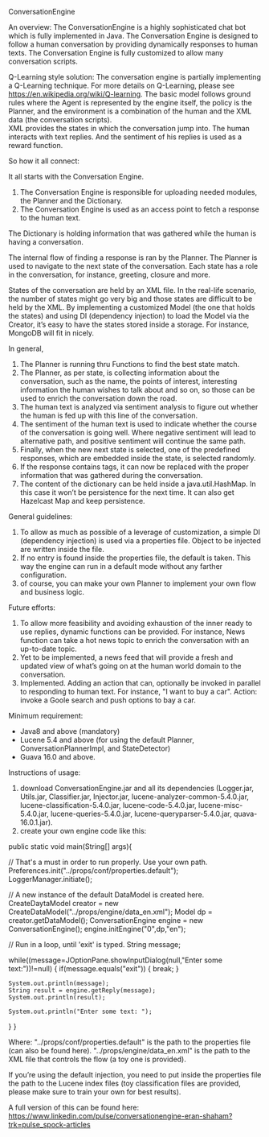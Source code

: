 ConversationEngine

An overview:
The ConversationEngine is a highly sophisticated chat bot which is fully implemented in Java.
The Conversation Engine is designed to follow a human conversation by providing dynamically responses to human texts. The Conversation Engine is fully customized to allow many conversation scripts.

Q-Learning style solution:
The conversation engine is partially implementing a Q-Learning technique. For more details on Q-Learning, please see https://en.wikipedia.org/wiki/Q-learning.
The basic model follows ground rules where the Agent is represented by the engine itself, the policy is the Planner, and the environment is a combination of the human and the XML data (the conversation scripts).  
XML provides the states in which the conversation jump into.
The human interacts with text replies. And the sentiment of his replies is used as a reward function.

So how it all connect:

It all starts with the Conversation Engine. 
1. The Conversation Engine is responsible for uploading needed modules, the Planner and the Dictionary.
2. The Conversation Engine is used as an access point to fetch a response to the human text.

The Dictionary is holding information that was gathered while the human is having a conversation.

The internal flow of finding a response is ran by the Planner. The Planner is used to navigate to the next state of the conversation. Each state has a role in the conversation, for instance, greeting, closure and more.

States of the conversation are held by an XML file. In the real-life scenario, the number of states might go very big and those states are difficult to be held by the XML. By implementing a customized Model (the one that holds the states) and using DI (dependency injection) to load the Model via the Creator, it’s easy to have the states stored inside a storage. For instance, MongoDB will fit in nicely. 

In general, 
1. The Planner is running thru Functions to find the best state match.
2. The Planner, as per state, is collecting information about the conversation, such as the name, the points of interest, interesting information the human wishes to talk about and so on, so those can be used to enrich the conversation down the road.
3. The human text is analyzed via sentiment analysis to figure out whether the human is fed up with this line of the conversation.
4. The sentiment of the human text is used to indicate whether the course of the conversation is going well. Where negative sentiment will lead to alternative path, and positive sentiment will continue the same path. 
5. Finally, when the new next state is selected, one of the predefined responses, which are embedded inside the state, is selected randomly.
6. If the response contains tags, it can now be replaced with the proper information that was gathered during the conversation.
7. The content of the dictionary can be held inside a java.util.HashMap. In this case it won’t be persistence for the next time. It can also get Hazelcast Map and keep persistence.

General guidelines:
1. To allow as much as possible of a leverage of customization, a simple DI (dependency injection) is used via a properties file. Object to be injected are written inside the file.
2. If no entry is found inside the properties file, the default is taken. This way the engine can run in a default mode without any farther configuration.
3. of course, you can make your own Planner to implement your own flow and business logic.



Future efforts:
1. To allow more feasibility and avoiding exhaustion of the inner ready to use replies, dynamic functions can be provided. For instance, News function can take a hot news topic to enrich the conversation with an up-to-date topic.
2. Yet to be implemented, a news feed that will provide a fresh and updated view of what’s going on at the human world domain to the conversation.
3. Implemented. Adding an action that can, optionally be invoked in parallel to responding to human text. For instance, "I want to buy a car". Action: invoke a Goole search and push options to bay a car.

Minimum requirement:
- Java8 and above (mandatory)
- Lucene 5.4 and above (for using the default Planner, ConversationPlannerImpl, and StateDetector)
- Guava 16.0 and above.


Instructions of usage:
1. download ConversationEngine.jar and all its dependencies (Logger.jar, Utils.jar, Classifier.jar, Injector.jar, lucene-analyzer-common-5.4.0.jar, lucene-classification-5.4.0.jar, lucene-code-5.4.0.jar, lucene-misc-5.4.0.jar, lucene-queries-5.4.0.jar, lucene-queryparser-5.4.0.jar, quava-16.0.1.jar).
2. create your own engine code like this:

public static void main(String[] args){

// That's a must in order to run properly. Use your own path.
Preferences.init("../props/conf/properties.default");
LoggerManager.initiate();

// A new instance of the default DataModel is created here.        
CreateDaytaModel creator = new CreateDataModel("../props/engine/data_en.xml");
Model dp = creator.getDataModel();
ConversationEngine engine = new ConversationEngine();
engine.initEngine("0",dp,"en");

// Run in a loop, until 'exit' is typed.
String message;

while((message=JOptionPane.showInputDialog(null,"Enter some text:"))!=null)
{
    if(message.equals("exit"))
    {
        break;
    }
                
    System.out.println(message);
    String result = engine.getReply(message);
    System.out.println(result);
    
    System.out.println("Enter some text: ");
}
}
        
Where:
"../props/conf/properties.default" is the path to the properties file (can also be found here).
"../props/engine/data_en.xml" is the path to the XML file that controls the flow (a toy one is provided).

If you’re using the default injection, you need to put inside the properties file the path to the Lucene index files (toy classification files are provided, please make sure to train your own for best results).



A full version of this can be found here: https://www.linkedin.com/pulse/conversationengine-eran-shaham?trk=pulse_spock-articles
